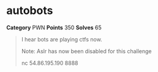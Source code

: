 # autobots

**Category** PWN
**Points** 350
**Solves** 65

> I hear bots are playing ctfs now.
>
> Note: Aslr has now been disabled for this challenge
>
> nc 54.86.195.190 8888
